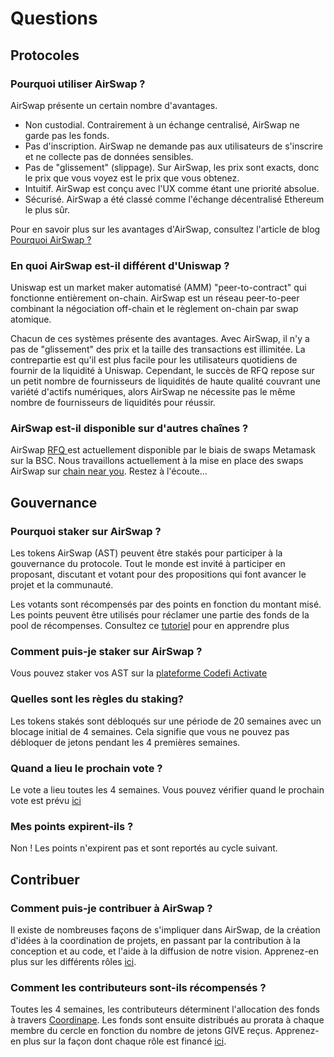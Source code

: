 # Questions

## Protocoles

### Pourquoi utiliser AirSwap ?

AirSwap présente un certain nombre d'avantages.

* Non custodial. Contrairement à un échange centralisé, AirSwap ne garde pas les fonds.
* Pas d'inscription. AirSwap ne demande pas aux utilisateurs de s'inscrire et ne collecte pas de données sensibles.
* Pas de "glissement" (slippage). Sur AirSwap, les prix sont exacts, donc le prix que vous voyez est le prix que vous obtenez.
* Intuitif. AirSwap est conçu avec l'UX comme étant une priorité absolue.
* Sécurisé. AirSwap a été classé comme l'échange décentralisé Ethereum le plus sûr.

Pour en savoir plus sur les avantages d'AirSwap, consultez l'article de blog [Pourquoi AirSwap ?](https://medium.com/fluidity/why-airswap-62ff8b4ee81d)

### En quoi AirSwap est-il différent d'Uniswap ?

Uniswap est un market maker automatisé (AMM) "peer-to-contract" qui fonctionne entièrement on-chain. AirSwap est un réseau peer-to-peer combinant la négociation off-chain et le règlement on-chain par swap atomique.

Chacun de ces systèmes présente des avantages. Avec AirSwap, il n'y a pas de "glissement" des prix et la taille des transactions est illimitée. La contrepartie est qu'il est plus facile pour les utilisateurs quotidiens de fournir de la liquidité à Uniswap. Cependant, le succès de RFQ repose sur un petit nombre de fournisseurs de liquidités de haute qualité couvrant une variété d'actifs numériques, alors AirSwap ne nécessite pas le même nombre de fournisseurs de liquidités pour réussir.

### AirSwap est-il disponible sur d'autres chaînes ?

AirSwap [RFQ ](technology/request-for-quote.md)est actuellement disponible par le biais de swaps Metamask sur la BSC. Nous travaillons actuellement à la mise en place des swaps AirSwap sur [chain near you](https://github.com/airswap/airswap-aips/issues/49). Restez à l'écoute...

## Gouvernance

### Pourquoi staker sur AirSwap ?

Les tokens AirSwap (AST) peuvent être stakés pour participer à la gouvernance du protocole. Tout le monde est invité à participer en proposant, discutant et votant pour des propositions qui font avancer le projet et la communauté.

Les votants sont récompensés par des points en fonction du montant misé. Les points peuvent être utilisés pour réclamer une partie des fonds de la pool de récompenses. Consultez ce [tutoriel](guides/voters.md) pour en apprendre plus

### Comment puis-je staker sur AirSwap ?

Vous pouvez staker vos AST sur la [plateforme Codefi Activate](https://activate.codefi.network/staking/airswap/governance)

### Quelles sont les règles du staking?

Les tokens stakés sont débloqués sur une période de 20 semaines avec un blocage initial de 4 semaines. Cela signifie que vous ne pouvez pas débloquer de jetons pendant les 4 premières semaines.

### Quand a lieu le prochain vote ?

Le vote a lieu toutes les 4 semaines. Vous pouvez vérifier quand le prochain vote est prévu [ici](https://dune.xyz/agrimony/airswap\_3)

### Mes points expirent-ils ?

Non ! Les points n'expirent pas et sont reportés au cycle suivant.

## Contribuer

### Comment puis-je contribuer à AirSwap ?

Il existe de nombreuses façons de s'impliquer dans AirSwap, de la création d'idées à la coordination de projets, en passant par la contribution à la conception et au code, et l'aide à la diffusion de notre vision. Apprenez-en plus sur les différents rôles [ici](community/roles.md).

### Comment les contributeurs sont-ils récompensés ?

Toutes les 4 semaines, les contributeurs déterminent l'allocation des fonds à travers [Coordinape](https://coordinape.com). Les fonds sont ensuite distribués au prorata à chaque membre du cercle en fonction du nombre de jetons GIVE reçus. Apprenez-en plus sur la façon dont chaque rôle est financé [ici](community/rewards.md#circle-funding).
